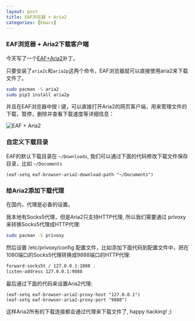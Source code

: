 ```yaml
---
layout: post
title: EAF浏览器 + Aria2
categories: [Emacs]
---
```


### EAF浏览器 + Aria2下载客户端
今天写了一个[EAF+Aria2](https://github.com/manateelazycat/emacs-application-framework/commit/c026064067d9c6100fbfe9f983a0486b8aea9627)补丁。

只要安装了```aria2c```和```aria2p```这两个命令，EAF浏览器就可以直接使用aria2来下载文件了。

```bash
sudo pacman -S aria2
sudo pip3 install aria2p
```

并且在EAF浏览器中按 i 键，可以直接打开Aria2的网页客户端，用来管理文件的下载，暂停，删除并查看下载速度等详细信息：

![EAF + Aria2]({{site.url}}/pics/eaf-aria2/eaf-aria2.png)

### 自定义下载目录
EAF的默认下载目录在 ```~/Downloads```, 我们可以通过下面的代码修改下载文件保存目录，比如 ```~/Documents```

```elisp
(eaf-setq eaf-browser-aria2-download-path "~/Documents")
```

### 给Aria2添加下载代理
在国内，代理是必备的设置。

我本地有Socks5代理，但是Aria2只支持HTTP代理, 所以我们需要通过 privoxy 来转换Socks5代理成HTTP代理:

```bash
sudo pacman -S privoxy
```

然后设置 /etc/privoxy/config 配置文件，比如添加下面代码到配置文件中，把在1080端口的Socks5代理转换成9888端口的HTTP代理:

```bash
forward-socks5t / 127.0.0.1:1080 .
listen-address 127.0.0.1:9888
```

最后通过下面的代码来设置Aria2代理:

```elisp
(eaf-setq eaf-browser-aria2-proxy-host "127.0.0.1")
(eaf-setq eaf-browser-aria2-proxy-port "9888")
```

这样Aria2所有的下载连接都会通过代理来下载文件了, happy hacking! ;)
